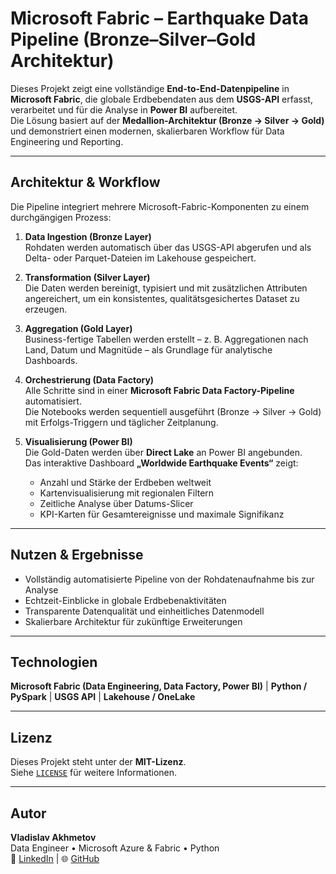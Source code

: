 # Microsoft Fabric – Earthquake Data Pipeline (Bronze–Silver–Gold Architektur)

Dieses Projekt zeigt eine vollständige **End-to-End-Datenpipeline** in **Microsoft Fabric**, die globale Erdbebendaten aus dem **USGS-API** erfasst, verarbeitet und für die Analyse in **Power BI** aufbereitet.  
Die Lösung basiert auf der **Medallion-Architektur (Bronze → Silver → Gold)** und demonstriert einen modernen, skalierbaren Workflow für Data Engineering und Reporting.

---

## Architektur & Workflow

Die Pipeline integriert mehrere Microsoft-Fabric-Komponenten zu einem durchgängigen Prozess:

1. **Data Ingestion (Bronze Layer)**  
   Rohdaten werden automatisch über das USGS-API abgerufen und als Delta- oder Parquet-Dateien im Lakehouse gespeichert.

2. **Transformation (Silver Layer)**  
   Die Daten werden bereinigt, typisiert und mit zusätzlichen Attributen angereichert, um ein konsistentes, qualitätsgesichertes Dataset zu erzeugen.

3. **Aggregation (Gold Layer)**  
   Business-fertige Tabellen werden erstellt – z. B. Aggregationen nach Land, Datum und Magnitüde – als Grundlage für analytische Dashboards.

4. **Orchestrierung (Data Factory)**  
   Alle Schritte sind in einer **Microsoft Fabric Data Factory-Pipeline** automatisiert.  
   Die Notebooks werden sequentiell ausgeführt (Bronze → Silver → Gold) mit Erfolgs-Triggern und täglicher Zeitplanung.

5. **Visualisierung (Power BI)**  
   Die Gold-Daten werden über **Direct Lake** an Power BI angebunden.  
   Das interaktive Dashboard **„Worldwide Earthquake Events“** zeigt:
   - Anzahl und Stärke der Erdbeben weltweit  
   - Kartenvisualisierung mit regionalen Filtern  
   - Zeitliche Analyse über Datums-Slicer  
   - KPI-Karten für Gesamtereignisse und maximale Signifikanz  

---

## Nutzen & Ergebnisse

- Vollständig automatisierte Pipeline von der Rohdatenaufnahme bis zur Analyse  
- Echtzeit-Einblicke in globale Erdbebenaktivitäten  
- Transparente Datenqualität und einheitliches Datenmodell  
- Skalierbare Architektur für zukünftige Erweiterungen  

---

## Technologien

**Microsoft Fabric (Data Engineering, Data Factory, Power BI)** | **Python / PySpark** | **USGS API** | **Lakehouse / OneLake**

---

## Lizenz

Dieses Projekt steht unter der **MIT-Lizenz**.  
Siehe [`LICENSE`](./LICENSE) für weitere Informationen.

---

## Autor

**Vladislav Akhmetov**  
Data Engineer • Microsoft Azure & Fabric • Python  
📧 [LinkedIn](https://www.linkedin.com/in/vladislav-akhmetov/) | 🌐 [GitHub](https://github.com/AkhmetovVladislav)
